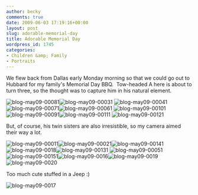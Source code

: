 ```yaml
---
author: becky
comments: true
date: 2009-06-03 17:19:16+00:00
layout: post
slug: adorable-memorial-day
title: Adorable Memorial Day
wordpress_id: 1745
categories:
- Children &amp; Family
- Portraits
---
```


We flew back from Dallas early Monday morning so that we could go out to Hubbard for my family's Memorial Day BBQ.  Tow-headed A here is about to turn three, so the thought was to capture him in his natural element. 




![blog-may09-00081](http://beta.beckyjenson.com/wp-content/uploads/2009/06/blog-may09-00081.jpg)![blog-may09-00031](http://beta.beckyjenson.com/wp-content/uploads/2009/06/blog-may09-00031.jpg) ![blog-may09-00041](http://beta.beckyjenson.com/wp-content/uploads/2009/06/blog-may09-00041.jpg)![blog-may09-00071](http://beta.beckyjenson.com/wp-content/uploads/2009/06/blog-may09-00071.jpg)![blog-may09-00061](http://beta.beckyjenson.com/wp-content/uploads/2009/06/blog-may09-00061.jpg) ![blog-may09-00101](http://beta.beckyjenson.com/wp-content/uploads/2009/06/blog-may09-00101.jpg)![blog-may09-00091](http://beta.beckyjenson.com/wp-content/uploads/2009/06/blog-may09-00091.jpg)![blog-may09-00111](http://beta.beckyjenson.com/wp-content/uploads/2009/06/blog-may09-00111.jpg) ![blog-may09-00121](http://beta.beckyjenson.com/wp-content/uploads/2009/06/blog-may09-00121.jpg)




But, of course, his twin sisters are also irresistible, so my camera aimed their way a lot.




![blog-may09-00011](http://beta.beckyjenson.com/wp-content/uploads/2009/06/blog-may09-00011.jpg)![blog-may09-00021](http://beta.beckyjenson.com/wp-content/uploads/2009/06/blog-may09-00021.jpg)![blog-may09-00141](http://beta.beckyjenson.com/wp-content/uploads/2009/06/blog-may09-00141.jpg)![blog-may09-0018](http://beta.beckyjenson.com/wp-content/uploads/2009/06/blog-may09-0018.jpg)![blog-may09-00131](http://beta.beckyjenson.com/wp-content/uploads/2009/06/blog-may09-00131.jpg) ![blog-may09-00051](http://beta.beckyjenson.com/wp-content/uploads/2009/06/blog-may09-00051.jpg)![blog-may09-00151](http://beta.beckyjenson.com/wp-content/uploads/2009/06/blog-may09-00151.jpg)![blog-may09-0016](http://beta.beckyjenson.com/wp-content/uploads/2009/06/blog-may09-0016.jpg)![blog-may09-0019](http://beta.beckyjenson.com/wp-content/uploads/2009/06/blog-may09-0019.jpg)![blog-may09-0020](http://beta.beckyjenson.com/wp-content/uploads/2009/06/blog-may09-0020.jpg)




Too much cute stuffed in a Jeep :)




![blog-may09-0017](http://beta.beckyjenson.com/wp-content/uploads/2009/06/blog-may09-0017.jpg)
